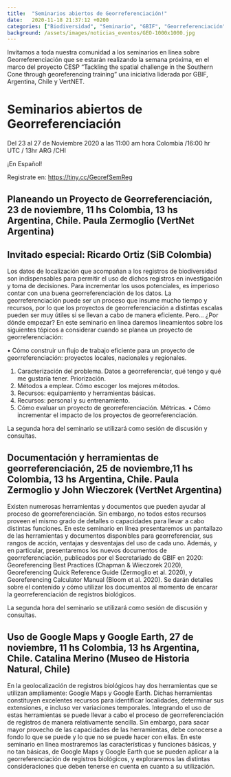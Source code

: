 ```yaml
---
title:  "Seminarios abiertos de Georreferenciación!"
date:   2020-11-18 21:37:12 +0200
categories: ["Biodiversidad", "Seminario", "GBIF", "Georreferenciación","GBIF CESP","Registros Biológicos", "2021"]
background: /assets/images/noticias_eventos/GEO-1000x1000.jpg
---
```

Invitamos a toda nuestra comunidad a los seminarios en línea sobre Georreferenciación que se estarán realizando la semana próxima, en el marco del proyecto CESP “Tackling the spatial challenge in the Southern Cone through georeferencing training” una iniciativa liderada por GBIF, Argentina, Chile y VertNET.

# Seminarios abiertos de Georreferenciación

Del 23 al 27 de Noviembre 2020 a las 11:00 am hora Colombia /16:00 hr UTC / 13hr ARG /CHI

¡En Español!

Registrate en: https://tiny.cc/GeorefSemReg

## Planeando un Proyecto de Georreferenciación, 23 de noviembre, 11 hs Colombia, 13 hs Argentina, Chile. Paula Zermoglio (VertNet Argentina)

## Invitado especial: Ricardo Ortiz (SiB Colombia)


Los datos de localización que acompañan a los registros de biodiversidad son indispensables para permitir el uso de dichos registros en investigación y toma de decisiones. Para incrementar los usos potenciales, es imperioso contar con una buena georreferenciación de los datos. La georreferenciación puede ser un proceso que insume mucho tiempo y recursos, por lo que los proyectos de georreferenciación a distintas escalas pueden ser muy útiles si se llevan a cabo de manera eficiente. Pero… ¿Por dónde empezar? En este seminario en línea daremos lineamientos sobre los siguientes tópicos a considerar cuando se planea un proyecto de georreferenciación:

•	Cómo construir un flujo de trabajo eficiente para un proyecto de georreferenciación: proyectos locales, nacionales y regionales.

1.	Caracterización del problema. Datos a georreferenciar, qué tengo y qué me gustaría tener. Priorización.
2.	Métodos a emplear. Cómo escoger los mejores métodos.
3.	Recursos: equipamiento y herramientas básicas.
4.	Recursos: personal y su entrenamiento.
5.	Cómo evaluar un proyecto de georreferenciación. Métricas.
•	Cómo incrementar el impacto de los proyectos de georreferenciación.

La segunda hora del seminario se utilizará como sesión de discusión y consultas.

## Documentación y herramientas de georreferenciación, 25 de noviembre,11 hs Colombia, 13 hs Argentina, Chile. Paula Zermoglio y John Wieczorek (VertNet Argentina)

Existen numerosas herramientas y documentos que pueden ayudar al proceso de georreferenciación. Sin embargo, no todos estos recursos proveen el mismo grado de detalles o capacidades para llevar a cabo distintas funciones. En este seminario en línea presentaremos un pantallazo de las herramientas y documentos disponibles para georreferenciar, sus rangos de acción, ventajas y desventajas del uso de cada uno. Además, y en particular, presentaremos los nuevos documentos de georreferenciación, publicados por el Secretariado de GBIF en 2020: Georeferencing Best Practices (Chapman & Wieczorek 2020), Georeferencing Quick Reference Guide (Zermoglio et al. 2020), y Georeferencing Calculator Manual (Bloom et al. 2020). Se darán detalles sobre el contenido y cómo utilizar los documentos al momento de encarar la georreferenciación de registros biológicos.

La segunda hora del seminario se utilizará como sesión de discusión y consultas.

## Uso de Google Maps y Google Earth, 27 de noviembre, 11 hs Colombia, 13 hs Argentina, Chile. Catalina Merino (Museo de Historia Natural, Chile)

En la geolocalización de registros biológicos hay dos herramientas que se utilizan ampliamente: Google Maps y Google Earth. Dichas herramientas constituyen excelentes recursos para identificar localidades, determinar sus extensiones, e incluso ver variaciones temporales. Integrando el uso de estas herramientas se puede llevar a cabo el proceso de georreferenciación de registros de manera relativamente sencilla. Sin embargo, para sacar mayor provecho de las capacidades de las herramientas, debe conocerse a fondo lo que se puede y lo que no se puede hacer con ellas. En este seminario en línea mostraremos las características y funciones básicas, y no tan básicas, de Google Maps y Google Earth que se pueden aplicar a la georreferenciación de registros biológicos, y exploraremos las distintas consideraciones que deben tenerse en cuenta en cuanto a su utilización.
